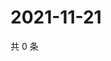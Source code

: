 # 2021-11-21

共 0 条

<!-- BEGIN WEIBO -->
<!-- 最后更新时间 Sun Nov 21 2021 20:01:23 GMT+0800 (China Standard Time) -->

<!-- END WEIBO -->
